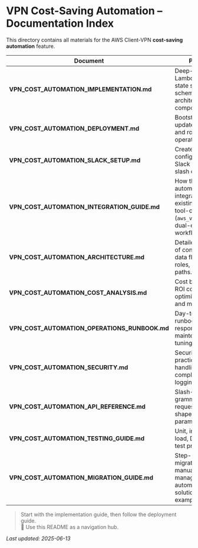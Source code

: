 # VPN Cost-Saving Automation – Documentation Index

This directory contains all materials for the AWS Client-VPN **cost-saving automation** feature.

| Document | Purpose |
| -------- | ------- |
| **VPN_COST_AUTOMATION_IMPLEMENTATION.md** | Deep-dive on Lambda code, state store schema, and architecture components. |
| **VPN_COST_AUTOMATION_DEPLOYMENT.md** | Bootstrap, deploy, update, rollback, and routine operations. |
| **VPN_COST_AUTOMATION_SLACK_SETUP.md** | Create & configure the Slack App and slash command. |
| **VPN_COST_AUTOMATION_INTEGRATION_GUIDE.md** | How the automation integrates with the existing bash tool-chain (`aws_vpn_admin.sh`, dual-env workflows). |
| **VPN_COST_AUTOMATION_ARCHITECTURE.md** | Detailed diagrams of control flow, data flow, IAM roles, and network paths. |
| **VPN_COST_AUTOMATION_COST_ANALYSIS.md** | Cost breakdown, ROI comparison, optimisation tips, and monitoring. |
| **VPN_COST_AUTOMATION_OPERATIONS_RUNBOOK.md** | Day-to-day runbook, incident response, maintenance & tuning. |
| **VPN_COST_AUTOMATION_SECURITY.md** | Security best practices, secrets handling, compliance, audit logging. |
| **VPN_COST_AUTOMATION_API_REFERENCE.md** | Slash-command grammar, Lambda request/response shapes, parameters. |
| **VPN_COST_AUTOMATION_TESTING_GUIDE.md** | Unit, integration, load, DR and UAT test procedures. |
| **VPN_COST_AUTOMATION_MIGRATION_GUIDE.md** | Step-by-step migration from manual VPN management to automated solution, CI/CD examples. |

> Start with the implementation guide, then follow the deployment guide.  
> 📌 Use this README as a navigation hub.

_Last updated: 2025-06-13_
